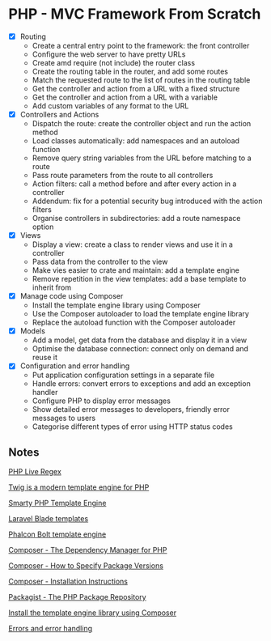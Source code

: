 
# PHP - MVC Framework From Scratch

- [x] Routing
  - Create a central entry point to the framework: the front controller
  - Configure the web server to have pretty URLs
  - Create amd require (not include) the router class
  - Create the routing table in the router, and add some routes
  - Match the requested route to the list of routes in the routing table
  - Get the controller and action from a URL with a fixed structure
  - Get the controller and action from a URL with a variable
  - Add custom variables of any format to the URL
- [x] Controllers and Actions
  - Dispatch the route: create the controller object and run the action method
  - Load classes automatically: add namespaces and an autoload function
  - Remove query string variables from the URL before matching to a route
  - Pass route parameters from the route to all controllers
  - Action filters: call a method before and after every action in a controller
  - Addendum: fix for a potential security bug introduced with the action filters
  - Organise controllers in subdirectories: add a route namespace option
- [x] Views
  - Display a view: create a class to render views and use it in a controller
  - Pass data from the controller to the view
  - Make vies easier to crate and maintain: add a template engine
  - Remove repetition in the view templates: add a base template to inherit from
- [x] Manage code using Composer
  - Install the template engine library using Composer
  - Use the Composer autoloader to load the template engine library
  - Replace the autoload function with the Composer autoloader
- [x] Models
  - Add a model, get data from the database and display it in a view
  - Optimise the database connection: connect only on demand and reuse it
- [x] Configuration and error handling
  - Put application configuration settings in a separate file
  - Handle errors: convert errors to exceptions and add an exception handler
  - Configure PHP to display error messages
  - Show detailed error messages to developers, friendly error messages to users
  - Categorise different types of error using HTTP status codes


## Notes

[PHP Live Regex](https://www.phpliveregex.com/)

[Twig is a modern template engine for PHP](https://twig.symfony.com/)

[Smarty PHP Template Engine](https://www.smarty.net/)

[Laravel Blade templates](https://laravel.com/docs/9.x/blade)

[Phalcon Bolt template engine](https://docs.phalcon.io/5.0/en/introduction)

[Composer - The Dependency Manager for PHP](https://getcomposer.org/)

[Composer - How to Specify Package Versions](https://getcomposer.org/doc/articles/versions.md)

[Composer - Installation Instructions](https://getcomposer.org/doc/00-intro.md)

[Packagist - The PHP Package Repository](https://packagist.org/)

[Install the template engine library using Composer](https://twig.symfony.com/doc/3.x/intro.html#installation)

[Errors and error handling](https://www.php.net/manual/en/pdo.error-handling.php)

